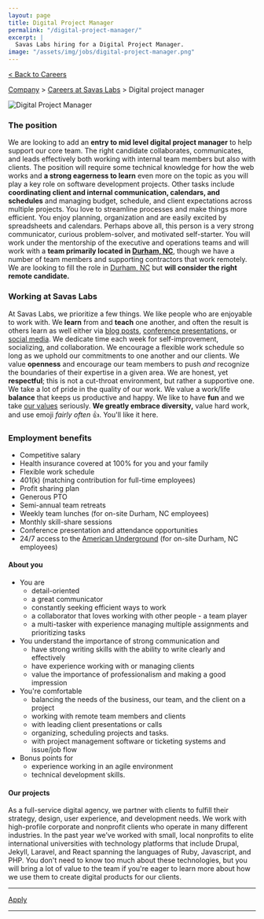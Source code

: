 ```yaml
---
layout: page
title: Digital Project Manager
permalink: "/digital-project-manager/"
excerpt: |
  Savas Labs hiring for a Digital Project Manager.
image: "/assets/img/jobs/digital-project-manager.png"
---
```


<p class="breadcrumbs hide-for-medium hide-for-large">
    <a href="/careers">< Back to Careers</a>
</p>
<p class="breadcrumbs hide-for-small">
    <a href="/company">Company</a> > <a href="/careers">Careers at Savas Labs</a> > Digital project manager
</p>

<div class="icon--job">
    <img src="/assets/img/jobs/digital-project-manager.svg" alt="Digital Project Manager">
</div>

### The position

We are looking to add an **entry to mid level digital project manager** to help support our core team. The right candidate collaborates, communicates, and leads effectively both working with internal team members but also with clients. The position will require some technical knowledge for how the web works and **a strong eagerness to learn** even more on the topic as you will play a key role on software development projects. Other tasks include **coordinating client and internal communication, calendars, and schedules** and managing budget, schedule, and client expectations across multiple projects. You love to streamline processes and make things more efficient. You enjoy planning, organization and are easily excited by spreadsheets and calendars. Perhaps above all, this person is a very strong communicator, curious problem-solver, and motivated self-starter. You will work under the mentorship of the executive and operations teams and will work with a **team primarily located in [Durham, NC](/durham)**, though we have a number of team members and supporting contractors that work remotely. We are looking to fill the role in [Durham, NC](/durham) but **will consider the right remote candidate.**

### Working at Savas Labs

At Savas Labs, we prioritize a few things. We like people who are enjoyable to work with. We **learn** from and **teach** one another, and often the result is others learn as well either via [blog posts](/blog),
 [conference presentations,](/results/open-source/#presentations) or [social media](https://twitter.com/savaslabs). We dedicate time each week for self-improvement, socializing, and collaboration. We encourage a flexible work schedule so long as we uphold our commitments to one another and our clients. We value **openness** and encourage our team members to push _and_ recognize the boundaries of their expertise in a given area. We are honest, yet **respectful**; this is not a cut-throat environment, but rather a supportive one. We take a lot of pride in the quality of our work. We value a work/life **balance** that keeps us productive and happy. We like to have **fun** and we take [our values](/company/mission-and-values/) seriously. **We greatly embrace diversity,** value hard work, and use emoji _fairly often_ :+1:. You'll like it here.

### Employment benefits

+ Competitive salary
+ Health insurance covered at 100% for you and your family
+ Flexible work schedule
+ 401(k) (matching contribution for full-time employees)
+ Profit sharing plan
+ Generous PTO
+ Semi-annual team retreats
+ Weekly team lunches (for on-site Durham, NC employees)
+ Monthly skill-share sessions
+ Conference presentation and attendance opportunities
+ 24/7 access to the [American Underground](http://americanunderground.com/) (for on-site Durham, NC employees)

#### About you

+ You are
  + detail-oriented
  + a great communicator
  + constantly seeking efficient ways to work
  + a collaborator that loves working with other people - a team player
  + a multi-tasker with experience managing multiple assignments and prioritizing tasks
+ You understand the importance of strong communication and
  + have strong writing skills with the ability to write clearly and effectively
  + have experience working with or managing clients
  + value the importance of professionalism and making a good impression
+ You're comfortable
  + balancing the needs of the business, our team, and the client on a project
  + working with remote team members and clients
  + with leading client presentations or calls
  + organizing, scheduling projects and tasks.
  + with project management software or ticketing systems and issue/job flow
+ Bonus points for
  + experience working in an agile environment
  + technical development skills.

#### Our projects

As a full-service digital agency, we partner with clients to fulfill their strategy, design, user experience, and development needs. We work with high-profile corporate and nonprofit clients who operate in many different industries. In the past year we’ve worked with small, local nonprofits to elite international universities with technology platforms that include Drupal, Jekyll, Laravel, and React spanning the languages of Ruby, Javascript, and PHP. You don't need to know too much about these technologies, but you will bring a lot of value to the team if you're eager to learn more about how we use them to create digital products for our clients.

---

<a href="https://savas-labs.breezy.hr/p/0fdd24eaede0-digital-project-manager/apply" class="button">Apply</a>

---